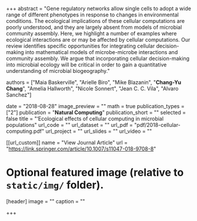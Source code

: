 +++
abstract = "Gene regulatory networks allow single cells to adopt a wide range of different phenotypes in response to changes in environmental conditions. The ecological implications of these cellular computations are poorly understood, and they are largely absent from models of microbial community assembly. Here, we highlight a number of examples where ecological interactions are or may be affected by cellular computations. Our review identifies specific opportunities for integrating cellular decision-making into mathematical models of microbe-microbe interactions and community assembly. We argue that incorporating cellular decision-making into microbial ecology will be critical in order to gain a quantitative understanding of microbial biogeography."

authors = ["Maia Baskerville", "Arielle Biro", "Mike Blazanin", "**Chang-Yu Chang**", "Amelia Hallworth", "Nicole Sonnert", "Jean C. C. Vila", "Alvaro Sanchez"]

date = "2018-08-28"
image_preview = ""
math = true
publication_types = ["2"]
publication = "**Natural Computing**"
publication_short = ""
selected = false
title = "‘Ecological effects of cellular computing in microbial populations"
url_code = ""
url_dataset = ""
url_pdf = "pdf/2018-cellular-computing.pdf"
url_project = ""
url_slides = ""
url_video = ""

[[url_custom]]
name = "View Journal Article"
url = "https://link.springer.com/article/10.1007/s11047-018-9708-8"

# Optional featured image (relative to `static/img/` folder).
[header]
image = ""
caption = ""

+++


